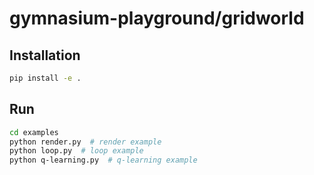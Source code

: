 # gymnasium-playground/gridworld

## Installation

```bash
pip install -e .
```

## Run

```bash
cd examples
python render.py  # render example
python loop.py  # loop example
python q-learning.py  # q-learning example
```
